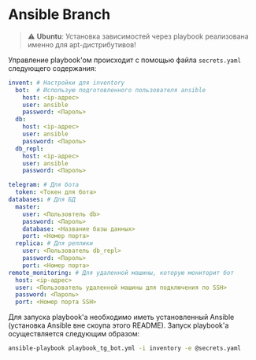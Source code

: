 # Ansible Branch

> :warning: **Ubuntu**: Установка зависимостей через playbook реализована именно для apt-дистрибутивов!

Управление playbook'ом происходит с помощью файла `secrets.yaml` следующего содержания:

```yaml
invent: # Настройки для inventory
  bot:  # Использую подготовленного пользователя ansible
    host: <ip-адрес>
    user: ansible
    password: <Пароль>
  db:
    host: <ip-адрес>
    user: ansible
    password: <Пароль>
  db_repl:
    host: <ip-адрес>
    user: ansible
    password: <Пароль>

telegram: # Для бота
  token: <Токен для бота>
databases: # Для БД
  master:
    user: <Пользовтель db>
    password: <Пароль>
    database: <Название базы данных>
    port: <Номер порта>
  replica: # Для реплики
    user: <Пользователь db_repl>
    password: <Пароль>
    port: <Номер порта>
remote_monitoring: # Для удаленной машины, которую мониторит бот
  host: <ip-адрес>
  user: <Пользователь удаленной машины для подключения по SSH>
  password: <Пароль>
  port: <Номер порта SSH>

```

Для запуска playbook'а необходимо иметь установленный Ansible (установка Ansible вне скоупа этого README). Запуск playbook'а осуществляется следующим образом:

```bash
ansible-playbook playbook_tg_bot.yml -i inventory -e @secrets.yaml
```
